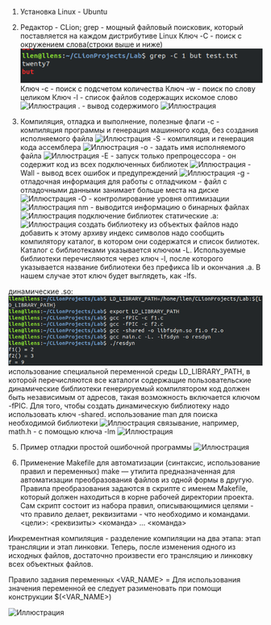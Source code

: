1) Установка Linux - Ubuntu

3) Редактор - CLion;
grep - мощный файловый поисковик, который поставляется на каждом дистрибутиве Linux
Ключ -C - поиск с окружением слова(строки выше и ниже)
![Иллюстрация](https://github.com/sergeevaevi/Operating-Systems/raw/master/image/grepC.png)
Ключ -с - поиск с подсчетом количества
Ключ -w - поиск по слову целиком
Ключ -l - список файлов содержащих искомое слово
![Иллюстрация](https://github.com/sergeevaevi/Operating-Systems/master/image/keys.png)
. - вывод содержимого
![Иллюстрация](https://github.com/sergeevaevi/Operating-Systems/master/image/grepALLout.png)

4) Компиляция, отладка и выполнение, полезные флаги
-c - компиляция программы и генерация машинного кода, без создания исполняемого файла
![Иллюстрация](https://github.com/sergeevaevi/Operating-Systems/master/image/gccCnm.png)
-S - компиляция и генерация кода ассемблера 
![Иллюстрация](https://github.com/sergeevaevi/Operating-Systems/master/image/gccS.png)
-o - задать имя исполняемого файла
![Иллюстрация](https://github.com/sergeevaevi/Operating-Systems/master/image/gccO.png)
-E - запуск только препроцессора - он содержит код из всех подключенных библиотек
![Иллюстрация](https://github.com/sergeevaevi/Operating-Systems/master/image/gccE.png)
-Wall - вывод всех ошибок и предупреждений
![Иллюстрация](https://github.com/sergeevaevi/Operating-Systems/master/image/gccWall.png)
-g - отладочная информация для работы с отладчиком - файл с отладочными данными занимает больше места на диске
![Иллюстрация](https://github.com/sergeevaevi/Operating-Systems/master/image/gccGless.png)
-O - контролирование уровня оптимизации
![Иллюстрация](https://github.com/sergeevaevi/Operating-Systems/master/image/gccO1.png)
nm - выводится информацию о бинарных файлах
![Иллюстрация](https://github.com/sergeevaevi/Operating-Systems/master/image/nm.png)
подключение библиотек 
статические .a:
![Иллюстрация](https://github.com/sergeevaevi/Operating-Systems/master/image/lib.png)
создать библиотеку из объектых файлов
надо добавить к этому архиву индекс символов
надо сообщить компилятору каталог, в котором они содержатся и список билиотек. 
Каталог с библиотеками указывается ключом -L.
Используемые библиотеки перечисляются через ключ -l, после которого указывается название библиотеки без префикса lib и окончания .a. 
В нашем случае этот ключ будет выглядеть, как -lfs.

динамические .so:
![Иллюстрация](https://github.com/sergeevaevi/Operating-Systems/blob/master/image/dynlib.png)
использование специальной переменной среды LD_LIBRARY_PATH, в которой перечисляются все каталоги содержащие пользовательские динамические библиотеки
генерируемый компилятором код должен быть независимым от адресов, такая возможность включается ключом -fPIC.
Для того, чтобы создать динамическую библиотеку надо использовать ключ -shared.
использование man для поиска необходимой библиотеки
![Иллюстрация](https://github.com/sergeevaevi/Operating-Systems/master/image/mansin.png)
связывание, например, math.h - с помощью ключа -lm
![Иллюстрация](https://github.com/sergeevaevi/Operating-Systems/master/image/lm.png)

5) Пример отладки простой ошибочной программы
![Иллюстрация](https://github.com/sergeevaevi/Operating-Systems/master/image/gccG.png)

4) Применение Makefile для автоматизации (синтаксис, использование правил и переменных)
make — утилита предназначенная для автоматизации преобразования файлов из одной формы в другую. 
Правила преобразования задаются в скрипте с именем Makefile, который должен находиться в корне рабочей директории проекта.
Сам скрипт состоит из набора правил, описывающимися целями - что правило делает, реквизитами - что необходимо и командами.
<цели>: <реквизиты>
	<команда>
	...
	<команда>
  
Инкрементная компиляция - разделение компиляции на два этапа: этап трансляции и этап линковки.
Теперь, после изменения одного из исходных файлов, достаточно произвести его трансляцию и линковку всех объектных файлов.

Правило задания переменных
<VAR_NAME> = <value string>
Для использования значения переменной ее следует разименовать при помощи конструкции $(<VAR_NAME>)

![Иллюстрация](https://github.com/sergeevaevi/Operating-Systems/master/image/make.png)
